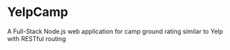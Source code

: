 # YelpCamp
A Full-Stack Node.js web application for camp ground rating similar to Yelp with RESTful routing

